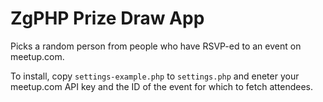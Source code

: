 ZgPHP Prize Draw App
====================

Picks a random person from people who have RSVP-ed to an event on meetup.com.

To install, copy `settings-example.php` to `settings.php` and eneter your 
meetup.com API key and the ID of the event for which to fetch attendees.
